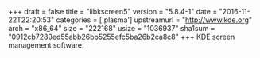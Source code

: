 +++
draft = false
title = "libkscreen5"
version = "5.8.4-1"
date = "2016-11-22T22:20:53"
categories = ['plasma']
upstreamurl = "http://www.kde.org"
arch = "x86_64"
size = "222168"
usize = "1036937"
sha1sum = "0912cb7289ed55abb26bb5255efc5ba26b2ca8c8"
+++
KDE screen management software.